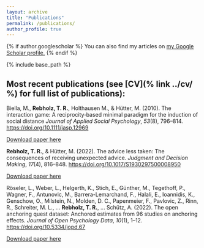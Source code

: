 ```yaml
---
layout: archive
title: "Publications"
permalink: /publications/
author_profile: true
---
```


{% if author.googlescholar %}
  You can also find my articles on <u><a href="{{author.googlescholar}}">my Google Scholar profile</a>.</u>
{% endif %}

{% include base_path %}

## Most recent publications (see [CV](% link ../cv/ %) for full list of publications):

Biella, M., <b>Rebholz, T. R.</b>, Holthausen M., & Hütter, M. (2010). The interaction game: A reciprocity‐based minimal paradigm for the induction of social distance <i>Journal of Applied Social Psychology</i>, <i>53</i>(8), 796–814. <a href='https://doi.org/10.1111/jasp.12969' target="_blank">https://doi.org/10.1111/jasp.12969</a>

[Download paper here](https://onlinelibrary.wiley.com/doi/epdf/10.1111/jasp.12969)



<b>Rebholz, T. R.</b>, & Hütter, M. (2022). The advice less taken: The consequences of receiving unexpected advice. <i>Judgment and Decision Making</i>, <i>17</i>(4), 816–848. <a href='https://doi.org/10.1017/S1930297500008950' target="_blank">https://doi.org/10.1017/S1930297500008950</a>

[Download paper here](https://www.cambridge.org/core/services/aop-cambridge-core/content/view/F50E07AA9C120A295D42736A184331B4/S1930297500008950a.pdf/the-advice-less-taken-the-consequences-of-receiving-unexpected-advice.pdf)



Röseler, L., Weber, L., Helgerth, K., Stich, E., Günther, M., Tegethoff, P., Wagner, F., Antunovic, M., Barrera-Lemarchand, F., Halali, E., Ioannidis, K., Genschow, O., Milstein, N., Molden, D. C., Papenmeier, F., Pavlovic, Z., Rinn, R., Schreiter, M. L., ... <b>Rebholz, T. R.</b>, ... Schütz, A. (2022). The open anchoring quest dataset: Anchored estimates from 96 studies on anchoring effects. <i>Journal of Open Psychology Data</i>, <i>10</i>(1), 1–12. <a href='https://doi.org/10.5334/jopd.67' target="_blank">https://doi.org/10.5334/jopd.67</a>

[Download paper here](https://reff.f.bg.ac.rs/bitstream/handle/123456789/3866/bitstream_9134.pdf?sequence=1&isAllowed=y)

<!-- Auto-embedding of elements from _publications folder
{% for post in site.publications reversed %}
  {% include archive-single.html %}
{% endfor %}
-->
